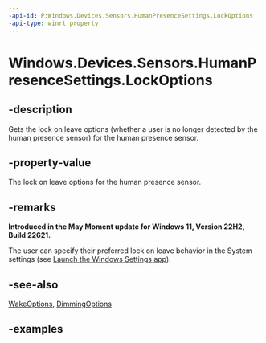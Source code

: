 ```yaml
---
-api-id: P:Windows.Devices.Sensors.HumanPresenceSettings.LockOptions
-api-type: winrt property
---
```


# Windows.Devices.Sensors.HumanPresenceSettings.LockOptions

<!--
public Windows.Devices.Sensors.LockOnLeaveOptions LockOptions { get; }
-->

## -description

Gets the lock on leave options (whether a user is no longer detected by the human presence sensor) for the human presence sensor.

## -property-value

The lock on leave options for the human presence sensor.

## -remarks

**Introduced in the May Moment update for Windows 11, Version 22H2, Build 22621.**

The user can specify their preferred lock on leave behavior in the System settings (see [Launch the Windows Settings app](/windows/uwp/launch-resume/launch-settings-app#system)).

## -see-also

[WakeOptions](humanpresencesettings_wakeoptions.md), [DimmingOptions](humanpresencesettings_dimmingoptions.md)

## -examples
